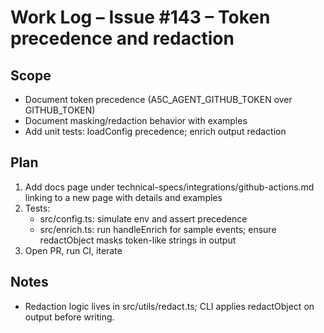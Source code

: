 # Work Log – Issue #143 – Token precedence and redaction

## Scope
- Document token precedence (A5C_AGENT_GITHUB_TOKEN over GITHUB_TOKEN)
- Document masking/redaction behavior with examples
- Add unit tests: loadConfig precedence; enrich output redaction

## Plan
1. Add docs page under technical-specs/integrations/github-actions.md linking to a new page with details and examples
2. Tests:
   - src/config.ts: simulate env and assert precedence
   - src/enrich.ts: run handleEnrich for sample events; ensure redactObject masks token-like strings in output
3. Open PR, run CI, iterate

## Notes
- Redaction logic lives in src/utils/redact.ts; CLI applies redactObject on output before writing.
